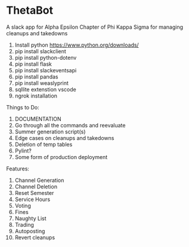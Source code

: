 # ThetaBot
A slack app for Alpha Epsilon Chapter of Phi Kappa Sigma for managing cleanups and takedowns

1. Install python https://www.python.org/downloads/
2. pip install slackclient
3. pip install python-dotenv
4. pip install flask
5. pip install slackeventsapi
6. pip install pandas
7. pip install weaslyprint
8. sqllite extenstion vscode
9. ngrok installation

Things to Do:
1. DOCUMENTATION
2. Go through all the commands and reevaluate
3. Summer generation script(s)
4. Edge cases on cleanups and takedowns
5. Deletion of temp tables
6. Pylint?
7. Some form of production deployment

Features:
1. Channel Generation
2. Channel Deletion
3. Reset Semester
4. Service Hours
5. Voting
6. Fines
7. Naughty List
8. Trading
9. Autoposting
10. Revert cleanups